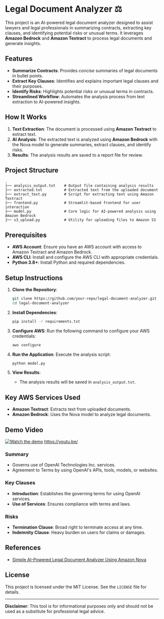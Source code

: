 # Legal Document Analyzer ⚖️

This project is an AI-powered legal document analyzer designed to assist lawyers and legal professionals in summarizing contracts, extracting key clauses, and identifying potential risks or unusual terms. It leverages **Amazon Bedrock** and **Amazon Textract** to process legal documents and generate insights.

## Features

- **Summarize Contracts**: Provides concise summaries of legal documents in bullet points.
- **Extract Key Clauses**: Identifies and explains important legal clauses and their purposes.
- **Identify Risks**: Highlights potential risks or unusual terms in contracts.
- **Streamlined Workflow**: Automates the analysis process from text extraction to AI-powered insights.

## How It Works

1. **Text Extraction**: The document is processed using **Amazon Textract** to extract text.
2. **AI Analysis**: The extracted text is analyzed using **Amazon Bedrock** with the Nova model to generate summaries, extract clauses, and identify risks.
3. **Results**: The analysis results are saved to a report file for review.

## Project Structure

```
.
├── analysis_output.txt    # Output file containing analysis results
├── extracted.txt          # Extracted text from the uploaded document
├── extract_text.py        # Script for extracting text using Amazon Textract
├── frontend.py            # Streamlit-based frontend for user interaction
├── model.py               # Core logic for AI-powered analysis using Amazon Bedrock
├── s3_upload.py           # Utility for uploading files to Amazon S3
```

## Prerequisites

- **AWS Account**: Ensure you have an AWS account with access to Amazon Textract and Amazon Bedrock.
- **AWS CLI**: Install and configure the AWS CLI with appropriate credentials.
- **Python 3.8+**: Install Python and required dependencies.

## Setup Instructions

1. **Clone the Repository**:
   ```bash
   git clone https://github.com/your-repo/legal-document-analyzer.git
   cd legal-document-analyzer
   ```

2. **Install Dependencies**:
   ```bash
   pip install -r requirements.txt
   ```

3. **Configure AWS**:
   Run the following command to configure your AWS credentials:
   ```bash
   aws configure
   ```

4. **Run the Application**:
   Execute the analysis script:
   ```bash
   python model.py
   ```

5. **View Results**:
   - The analysis results will be saved in `analysis_output.txt`.

## Key AWS Services Used

- **Amazon Textract**: Extracts text from uploaded documents.
- **Amazon Bedrock**: Uses the Nova model to analyze legal documents.

## Demo Video

[![Watch the demo](https://img.youtube.com/vi/H5KguBDQNEM/maxresdefault.jpg)](https://www.youtube.com/watch?v=H5KguBDQNEM)
https://youtu.be/

### Summary
- Governs use of OpenAI Technologies Inc. services.
- Agreement to Terms by using OpenAI's APIs, tools, models, or websites.

### Key Clauses
- **Introduction**: Establishes the governing terms for using OpenAI services.
- **Use of Services**: Ensures compliance with terms and laws.

### Risks
- **Termination Clause**: Broad right to terminate access at any time.
- **Indemnity Clause**: Heavy burden on users for claims or damages.

## References

- [Simple AI-Powered Legal Document Analyzer Using Amazon Nova](https://community.aws/content/2wm7rcuogUQowf2p9UjdXbnQmNs/simple-ai-powered-legal-document-analyzer-using-amazon-nova)

## License

This project is licensed under the MIT License. See the `LICENSE` file for details.

---

**Disclaimer**: This tool is for informational purposes only and should not be used as a substitute for professional legal advice.
